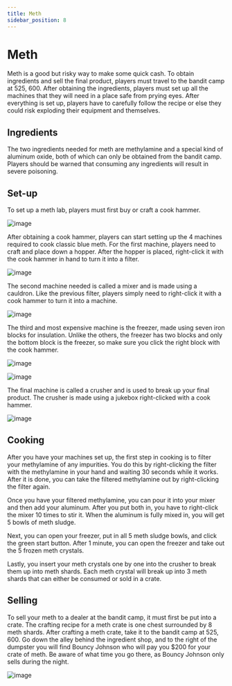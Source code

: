 ```yaml
---
title: Meth
sidebar_position: 8
---
```


# Meth

Meth is a good but risky way to make some quick cash. To obtain ingredients and sell the final product, players must travel to the bandit camp at 525, 600. After obtaining the ingredients, players must set up all the machines that they will need in a place safe from prying eyes. After everything is set up, players have to carefully follow the recipe or else they could risk exploding their equipment and themselves.

## Ingredients

The two ingredients needed for meth are methylamine and a special kind of aluminum oxide, both of which can only be obtained from the bandit camp. Players should be warned that consuming any ingredients will result in severe poisoning.

## Set-up

To set up a meth lab, players must first buy or craft a cook hammer.

![image](https://github.com/Milosauce/geopol/assets/105452264/5fdf4a41-91e3-4311-b3ba-3b702f6f0594)

After obtaining a cook hammer, players can start setting up the 4 machines required to cook classic blue meth. For the first machine, players need to craft and place down a hopper. After the hopper is placed, right-click it with the cook hammer in hand to turn it into a filter.

![image](https://github.com/Milosauce/geopol/assets/105452264/2fb8011f-e306-45ab-9748-652676848c9e)

The second machine needed is called a mixer and is made using a cauldron. Like the previous filter, players simply need to right-click it with a cook hammer to turn it into a machine.

![image](https://github.com/Milosauce/geopol/assets/105452264/f7ba8fe9-7f11-42f2-a645-99e38613ec3c)

The third and most expensive machine is the freezer, made using seven iron blocks for insulation. Unlike the others, the freezer has two blocks and only the bottom block is the freezer, so make sure you click the right block with the cook hammer.

![image](https://github.com/Milosauce/geopol/assets/105452264/8cad7765-72a5-4dca-ba99-b8eeb097a97a)

![image](https://github.com/Milosauce/geopol/assets/105452264/80838f86-bde9-4f80-8a54-956aed0b5678)

The final machine is called a crusher and is used to break up your final product. The crusher is made using a jukebox right-clicked with a cook hammer.

![image](https://github.com/Milosauce/geopol/assets/105452264/902fe8a4-55ab-4351-82a3-1b0c20bffc5e)

## Cooking

After you have your machines set up, the first step in cooking is to filter your methylamine of any impurities. You do this by right-clicking the filter with the methylamine in your hand and waiting 30 seconds while it works. After it is done, you can take the filtered methylamine out by right-clicking the filter again.

Once you have your filtered methylamine, you can pour it into your mixer and then add your aluminum. After you put both in, you have to right-click the mixer 10 times to stir it. When the aluminum is fully mixed in, you will get 5 bowls of meth sludge.

Next, you can open your freezer, put in all 5 meth sludge bowls, and click the green start button. After 1 minute, you can open the freezer and take out the 5 frozen meth crystals.

Lastly, you insert your meth crystals one by one into the crusher to break them up into meth shards. Each meth crystal will break up into 3 meth shards that can either be consumed or sold in a crate.

## Selling

To sell your meth to a dealer at the bandit camp, it must first be put into a crate. The crafting recipe for a meth crate is one chest surrounded by 8 meth shards. After crafting a meth crate, take it to the bandit camp at 525, 600. Go down the alley behind the ingredient shop, and to the right of the dumpster you will find Bouncy Johnson who will pay you $200 for your crate of meth. Be aware of what time you go there, as Bouncy Johnson only sells during the night.

![image](https://github.com/Milosauce/geopol/assets/105452264/8d2e93a1-b845-4630-8dc5-cc8c3391f862)
